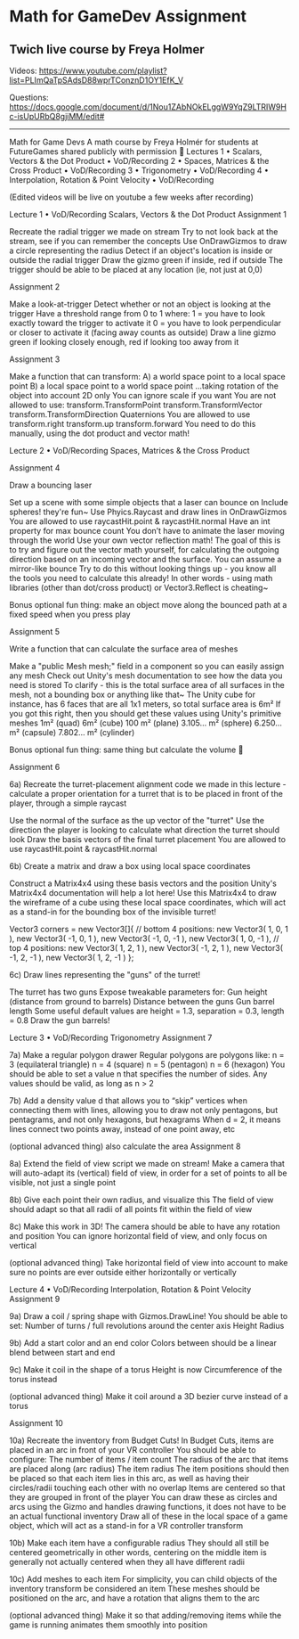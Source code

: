 # Math for GameDev Assignment
## Twich live course by Freya Holmer

Videos: 
https://www.youtube.com/playlist?list=PLImQaTpSAdsD88wprTConznD1OY1EfK_V

Questions:
https://docs.google.com/document/d/1Nou1ZAbNOkELggW9YqZ9LTRIW9Hc-isUpURbQ8gjiMM/edit#

---

Math for Game Devs
A math course by Freya Holmér for students at FutureGames
shared publicly with permission 💖
Lectures
1 • Scalars, Vectors & the Dot Product • VoD/Recording
2 • Spaces, Matrices & the Cross Product • VoD/Recording
3 • Trigonometry • VoD/Recording
4 • Interpolation, Rotation & Point Velocity • VoD/Recording

(Edited videos will be live on youtube a few weeks after recording)




Lecture 1 • VoD/Recording
Scalars, Vectors & the Dot Product
Assignment 1


Recreate the radial trigger we made on stream
Try to not look back at the stream, see if you can remember the concepts
Use OnDrawGizmos to draw a circle representing the radius
Detect if an object's location is inside or outside the radial trigger
Draw the gizmo green if inside, red if outside
The trigger should be able to be placed at any location (ie, not just at 0,0)


Assignment 2

Make a look-at-trigger
Detect whether or not an object is looking at the trigger
Have a threshold range from 0 to 1 where:
1 = you have to look exactly toward the trigger to activate it
0 = you have to look perpendicular or closer to activate it (facing away counts as outside)
Draw a line gizmo green if looking closely enough, red if looking too away from it



Assignment 3

Make a function that can transform:
	A) a world space point to a local space point
	B) a local space point to a world space point
	...taking rotation of the object into account
2D only
You can ignore scale if you want
You are not allowed to use:
transform.TransformPoint
transform.TransformVector
transform.TransformDirection
Quaternions
You are allowed to use
transform.right
transform.up
transform.forward
You need to do this manually, using the dot product and vector math!





Lecture 2 • VoD/Recording
Spaces, Matrices & the Cross Product

Assignment 4

Draw a bouncing laser

Set up a scene with some simple objects that a laser can bounce on
Include spheres! they're fun~
Use Phyics.Raycast and draw lines in OnDrawGizmos
You are allowed to use raycastHit.point & raycastHit.normal
Have an int property for max bounce count
You don’t have to animate the laser moving through the world
Use your own vector reflection math! The goal of this is to try and figure out the vector math yourself, for calculating the outgoing direction based on an incoming vector and the surface. You can assume a mirror-like bounce
Try to do this without looking things up - you know all the tools you need to calculate this already!
In other words - using math libraries (other than dot/cross product) or Vector3.Reflect is cheating~

Bonus optional fun thing: make an object move along the bounced path at a fixed speed when you press play


Assignment 5


Write a function that can calculate the surface area of meshes

Make a "public Mesh mesh;" field in a component so you can easily assign any mesh
Check out Unity's mesh documentation to see how the data you need is stored
To clarify - this is the total surface area of all surfaces in the mesh, not a bounding box or anything like that~
The Unity cube for instance, has 6 faces that are all 1x1 meters, so total surface area is 6m²
If you got this right, then you should get these values using Unity's primitive meshes
1m² (quad)
6m² (cube)
100 m² (plane)
3.105… m² (sphere)
6.250… m² (capsule)
7.802… m² (cylinder)

Bonus optional fun thing: same thing but calculate the volume 👀


Assignment 6


6a) Recreate the turret-placement alignment code we made in this lecture - calculate a proper orientation for a turret that is to be placed in front of the player, through a simple raycast

Use the normal of the surface as the up vector of the "turret"
Use the direction the player is looking to calculate what direction the turret should look
Draw the basis vectors of the final turret placement
You are allowed to use raycastHit.point & raycastHit.normal

6b) Create a matrix and draw a box using local space coordinates

Construct a Matrix4x4 using these basis vectors and the position
Unity's Matrix4x4 documentation will help a lot here!
Use this Matrix4x4 to draw the wireframe of a cube using these local space coordinates, which will act as a stand-in for the bounding box of the invisible turret!

Vector3 corners = new Vector3[]{
 	// bottom 4 positions:
	new Vector3( 1, 0, 1 ),
	new Vector3( -1, 0, 1 ),
	new Vector3( -1, 0, -1 ),
	new Vector3( 1, 0, -1 ),
	// top 4 positions:
	new Vector3( 1, 2, 1 ),
	new Vector3( -1, 2, 1 ),
	new Vector3( -1, 2, -1 ),
	new Vector3( 1, 2, -1 ) 
};

6c) Draw lines representing the "guns" of the turret!

The turret has two guns
Expose tweakable parameters for:
Gun height (distance from ground to barrels)
Distance between the guns
Gun barrel length
Some useful default values are height = 1.3, separation = 0.3, length = 0.8
Draw the gun barrels!



Lecture 3 • VoD/Recording
Trigonometry
Assignment 7


7a)
Make a regular polygon drawer
Regular polygons are polygons like:
n = 3 (equilateral triangle)
n = 4 (square)
n = 5 (pentagon)
n = 6 (hexagon)
You should be able to set a value n that specifies the number of sides. Any values should be valid, as long as n > 2

7b)
Add a density value d that allows you to “skip” vertices when connecting them with lines, allowing you to draw not only pentagons, but pentagrams, and not only hexagons, but hexagrams
When d = 2, it means lines connect two points away, instead of one point away, etc

(optional advanced thing) also calculate the area
Assignment 8


8a)
Extend the field of view script we made on stream!
Make a camera that will auto-adapt its (vertical) field of view, in order for a set of points to all be visible, not just a single point

8b)
Give each point their own radius, and visualize this
The field of view should adapt so that all radii of all points fit within the field of view

8c)
Make this work in 3D!
The camera should be able to have any rotation and position
You can ignore horizontal field of view, and only focus on vertical

(optional advanced thing) Take horizontal field of view into account to make sure no points are ever outside either horizontally or vertically


Lecture 4 • VoD/Recording
Interpolation, Rotation & Point Velocity
Assignment 9



9a)
Draw a coil / spring shape with Gizmos.DrawLine!
You should be able to set:
Number of turns / full revolutions around the center axis
Height
Radius

9b)
Add a start color and an end color
Colors between should be a linear blend between start and end

9c)
Make it coil in the shape of a torus
Height is now Circumference of the torus instead

(optional advanced thing) Make it coil around a 3D bezier curve instead of a torus


Assignment 10



10a)
Recreate the inventory from Budget Cuts!
In Budget Cuts, items are placed in an arc in front of your VR controller
You should be able to configure:
The number of items / item count
The radius of the arc that items are placed along (arc radius)
The item radius
The item positions should then be placed so that each item lies in this arc, as well as having their circles/radii touching each other with no overlap
Items are centered so that they are grouped in front of the player
You can draw these as circles and arcs using the Gizmo and handles drawing functions, it does not have to be an actual functional inventory
Draw all of these in the local space of a game object, which will act as a stand-in for a VR controller transform

10b)
Make each item have a configurable radius
They should all still be centered geometrically
in other words, centering on the middle item is generally not actually centered when they all have different radii

10c)
Add meshes to each item
For simplicity, you can child objects of the inventory transform be considered an item
These meshes should be positioned on the arc, and have a rotation that aligns them to the arc

(optional advanced thing) Make it so that adding/removing items while the game is running animates them smoothly into position
